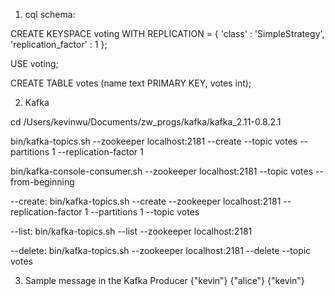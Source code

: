 

1. cql schema:

CREATE KEYSPACE voting
    WITH REPLICATION = {
        'class' : 'SimpleStrategy',
        'replication_factor' : 1
    };
 
USE voting;
 
CREATE TABLE votes (name text PRIMARY KEY, votes int);

2. Kafka


cd /Users/kevinwu/Documents/zw_progs/kafka/kafka_2.11-0.8.2.1

bin/kafka-topics.sh --zookeeper localhost:2181 --create --topic votes --partitions 1 --replication-factor 1


bin/kafka-console-consumer.sh --zookeeper localhost:2181 --topic votes --from-beginning


--create:
  bin/kafka-topics.sh --create --zookeeper localhost:2181 --replication-factor 1 --partitions 1 --topic votes

--list:
  bin/kafka-topics.sh --list --zookeeper localhost:2181

--delete:
  bin/kafka-topics.sh --zookeeper localhost:2181 --delete --topic votes

3. Sample message in the Kafka Producer
{"kevin"}
{"alice"}
{"kevin"}
